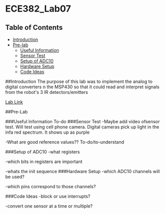 ECE382_Lab07
============
## Table of Contents ##
- [Introduction](#introduction)
- [Pre-lab](#pre-lab)
    - [Useful Information](#useful-information)
    - [Sensor Test](#sensor-test)
    - [Setup of ADC10](#setup-of-adc10)
    - [Hardware Setup](#hardwaressetup)
    - [Code Ideas](#code-ideas)

##Introduction
The purpose of this lab was to implement the analog to digital converters n the MSP430 so that it could read and interpret signals from the robot's 3 IR detectors/emitters

[Lab Link](http://ece382.com/labs/lab7/)

##Pre-Lab

###Useful Information
To-do
###Sensor Test
-Maybe add video ofsensor test. Will test using cell phone camera. Digital cameras pick up light in the infa red spectrum. It shows up as purple

-What are good reference values?? To-do/to-understand

###Setup of ADC10
-what registers

-which bits in registers are important

-whats the init sequence
###Hardware Setup
-which ADC10 channels will be used?

-which pins correspond to those channels?

###Code Ideas
-block or use interrupts?

-convert one sensor at a time or multiple?
